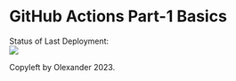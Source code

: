 # GitHub Actions Part-1 Basics


Status of Last Deployment:<br>
<img src="https://github.com/alexpiliavskiy/github-actions-part-1-basics/workflows/My-GitHubActions-Basics/badge.svg?branch=master"><br>


Copyleft by Olexander 2023.
